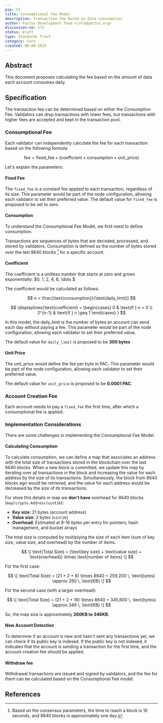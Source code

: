 ```yaml
---
pip: 31
title: Consumptional Fee Model
description: Transaction Fee Based on Data Consumption
author: Pactus Development Team <info@pactus.org>
discussion-no: 172
status: Draft
type: Standards Track
category: Core
created: 08-08-2024
---
```


## Abstract

This document proposes calculating the fee based on the amount of data each account consumes daily.

## Specification

The transaction fee can be determined based on either the Consumption Fee.
Validators can drop transactions with lower fees,
but transactions with higher fees are accepted and kept in the transaction pool.

### Consumptional Fee

Each validator can independently calculate the fee for each transaction based on the following formula:

$$
\text{fee} = \text{fixed_fee} + ( \text{coefficient} \times \text{consumption} \times \text{unit_price} )
$$

Let's explain the parameters:

#### Fixed Fee

The `fixed_fee` is a constant fee applied to each transaction, regardless of its size.
This parameter would be part of the node configuration, allowing each validator to set their preferred value.
The default value for `fixed_fee` is proposed to be set to zero.

#### Consumption

To understand the Consumptional Fee Model, we first need to define consumption.

Transactions are sequences of bytes that are decoded, processed, and stored by validators.
Consumption is defined as the number of bytes stored over the last 8640 blocks [^1] for a specific account.

#### Coefficient

The coefficient is a unitless number that starts at zero and grows exponentially: $0, 1, 2, 4, 8, \dots $

The coefficient would be calculated as follows:

$$
n = \frac{\text{consumption}}{\text{daily_limit}}
$$

$$
\displaylines{\text{coefficient} = \begin{cases}  0 & \text{if } n = 0 \\ 2^{n-1} & \text{if } n \geq 1 \end{cases}
}
$$

In this model, the daily_limit is the number of bytes an account can send each day without paying a fee.
This parameter would be part of the node configuration, allowing each validator to set their preferred value.

The default value for `daily_limit` is proposed to be **300 bytes**

#### Unit Price

The unit_price would define the fee per byte in PAC. This parameter would be part of the node configuration,
allowing each validator to set their preferred value.

The default value for `unit_price` is proposed to be **0.0001 PAC**.

### Account Creation Fee

Each account needs to pay a `fixed_fee` the first time, after which a consumptional fee is applied.

### Implementation Considerations

There are some challenges in implementing the Consumptional Fee Model:

#### Calculating Consumption

To calculate consumption, we can define a map that associates an address with
the total size of transactions stored in the blockchain over the last 8640 blocks.
When a new block is committed, we update this map by iterating over all transactions in the block and
increasing the value for each address by the size of its transactions.
Simultaneously, the block from 8640 blocks ago would be retrieved,
and the value for each address would be decreased by the size of its transactions.

For store this details in map we **don't have** overhead for 8640 blocks (`map[crypto.Address]uint16`):

- **Key size**: 21 bytes (account address)
- **Value size**: 2 bytes (`uint16`)
- **Overhead**: Estimated at 8-16 bytes per entry for pointers, hash management, and bucket arrays

The total size is computed by multiplying the size of each item (sum of key size, value size, and overhead) by
the number of items.

$$
\[
\text{Total Size} = (\text{key size} + \text{value size} + \text{overhead}) \times \text{number of items}
\]
$$

For the first case:

$$
\[
\text{Total Size} = (21 + 2 + 8) \times 8640 = 259,200 \, \text{bytes} \approx 260 \, \text{KB}
\]
$$

For the second case (with a larger overhead):

$$
\[
\text{Total Size} = (21 + 2 + 16) \times 8640 = 345,600 \, \text{bytes} \approx 346 \, \text{KB}
\]
$$

So, the map size is approximately **260KB to 346KB**.

#### New Account Detection

To determine if an account is new and hasn't sent any transactions yet,
we can check if its public key is indexed. If the public key is not indexed,
it indicates that the account is sending a transaction for the first time,
and the account creation fee should be applied.

#### Withdraw fee

Withdrawal transactions are issued and signed by validators,
and the fee for them can be calculated based on the Consumptional Fee model.

## References

[^1]: Based on the consensus parameters, the time to reach a block is 10 seconds,
    and 8640 blocks is approximately one day.
